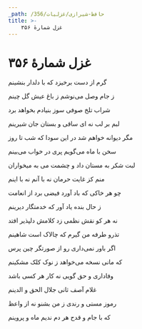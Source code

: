 ```yaml
---
_path: /حافظ-شیرازی/غزلیات/356
title: >-
    غزل شمارهٔ ۳۵۶
---
```

# غزل شمارهٔ ۳۵۶

<div class="b" id="bn1"><div class="m1"><p>گرم از دست برخیزد که با دلدار بنشینم</p></div>
<div class="m2"><p>ز جام وصل می‌نوشم ز باغ عیش گل چینم</p></div></div>
<div class="b" id="bn2"><div class="m1"><p>شراب تلخ صوفی سوز بنیادم بخواهد برد</p></div>
<div class="m2"><p>لبم بر لب نه ای ساقی و بستان جان شیرینم</p></div></div>
<div class="b" id="bn3"><div class="m1"><p>مگر دیوانه خواهم شد در این سودا که شب تا روز</p></div>
<div class="m2"><p>سخن با ماه می‌گویم پری در خواب می‌بینم</p></div></div>
<div class="b" id="bn4"><div class="m1"><p>لبت شکر به مستان داد و چشمت می به میخواران</p></div>
<div class="m2"><p>منم کز غایت حرمان نه با آنم نه با اینم</p></div></div>
<div class="b" id="bn5"><div class="m1"><p>چو هر خاکی که باد آورد فیضی برد از انعامت</p></div>
<div class="m2"><p>ز حال بنده یاد آور که خدمتگار دیرینم</p></div></div>
<div class="b" id="bn6"><div class="m1"><p>نه هر کو نقش نظمی زد کلامش دلپذیر افتد</p></div>
<div class="m2"><p>تذرو طرفه من گیرم که چالاک است شاهینم</p></div></div>
<div class="b" id="bn7"><div class="m1"><p>اگر باور نمی‌داری رو از صورتگر چین پرس</p></div>
<div class="m2"><p>که مانی نسخه می‌خواهد ز نوک کلک مشکینم</p></div></div>
<div class="b" id="bn8"><div class="m1"><p>وفاداری و حق گویی نه کار هر کسی باشد</p></div>
<div class="m2"><p>غلام آصف ثانی جلال الحق و الدینم</p></div></div>
<div class="b" id="bn9"><div class="m1"><p>رموز مستی و رندی ز من بشنو نه از واعظ</p></div>
<div class="m2"><p>که با جام و قدح هر دم ندیم ماه و پروینم</p></div></div>

